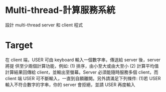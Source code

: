 # Multi-thread-計算服務系統
設計 multi-thread server 和 client 程式

# Target
在 client 端，USER 可由 keyboard 輸入一個數字串，傳送給 server 後，server 將提
供至少兩個計算功能，例如:
(1) 排序，由小至大或由大至小
(2) 計算平均值
計算結果回傳給 client，並輸出至螢幕。Server 必須能隨時服務多個 client，而
client 端 USER 可不斷輸入，一直到自願離開。另外請滿足下列條件:
(1)若 USER 輸入不符合數字的字串，你的 server 會拒絕，並請 USER 再度輸入


